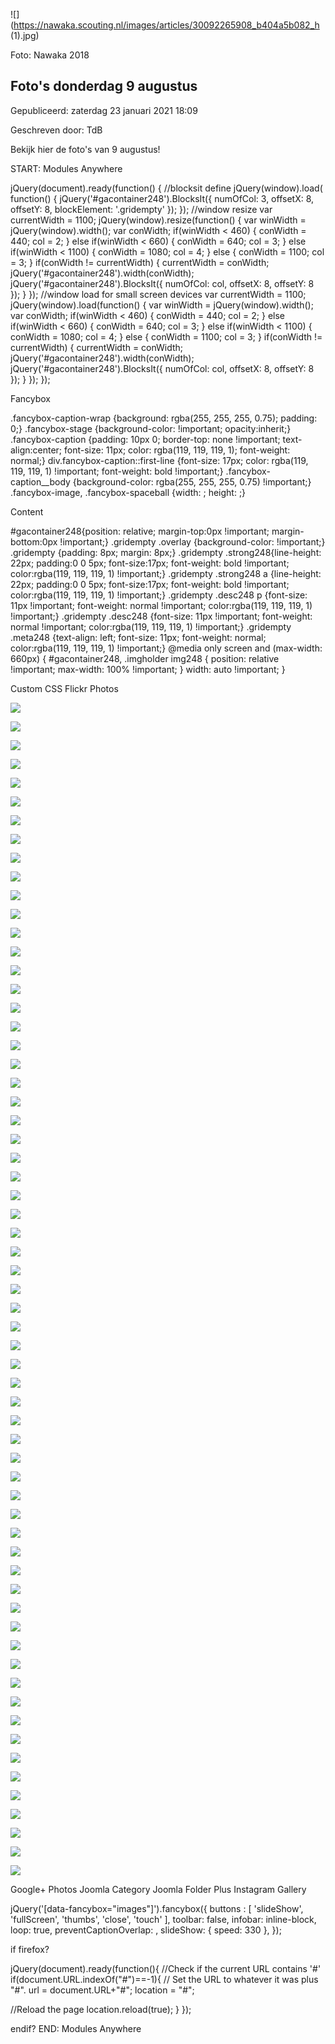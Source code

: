 


![](https://nawaka.scouting.nl/images/articles/30092265908_b404a5b082_h (1).jpg)


 Foto: Nawaka 2018
 

Foto's donderdag 9 augustus
----------------------------





 Gepubliceerd: zaterdag 23 januari 2021 18:09
   

 Geschreven door: TdB
   




 Bekijk hier de foto's van 9 augustus!
 


 START: Modules Anywhere 


 jQuery(document).ready(function() {
 //blocksit define
 jQuery(window).load( function() {
 jQuery('#gacontainer248').BlocksIt({
 numOfCol: 3,
 offsetX: 8,
 offsetY: 8,
 blockElement: '.gridempty'
 });
 });
 //window resize
 var currentWidth = 1100;
 jQuery(window).resize(function() {
 var winWidth = jQuery(window).width();
 var conWidth;
 if(winWidth < 460) {
 conWidth = 440;
 col = 2;
 } 
 else if(winWidth < 660) {
 conWidth = 640;
 col = 3;
 } else if(winWidth < 1100) {
 conWidth = 1080;
 col = 4;
 } else {
 conWidth = 1100;
 col = 3;
 }
 if(conWidth != currentWidth) {
 currentWidth = conWidth;
 jQuery('#gacontainer248').width(conWidth);
 jQuery('#gacontainer248').BlocksIt({
 numOfCol: col,
 offsetX: 8,
 offsetY: 8 });
 }
 });
 //window load for small screen devices
 var currentWidth = 1100;
 jQuery(window).load(function() {
 var winWidth = jQuery(window).width();
 var conWidth;
 if(winWidth < 460) {
 conWidth = 440;
 col = 2;
 } else if(winWidth < 660) {
 conWidth = 640;
 col = 3;
 } else if(winWidth < 1100) {
 conWidth = 1080;
 col = 4;
 } else {
 conWidth = 1100;
 col = 3;
 }
 if(conWidth != currentWidth) {
 currentWidth = conWidth;
 jQuery('#gacontainer248').width(conWidth);
 jQuery('#gacontainer248').BlocksIt({
 numOfCol: col,
 offsetX: 8,
 offsetY: 8 });
 }
 });
});
 
 Fancybox 

 .fancybox-caption-wrap {background: rgba(255, 255, 255, 0.75); padding: 0;} 
.fancybox-stage {background-color: !important; opacity:inherit;} 
.fancybox-caption {padding: 10px 0; border-top: none !important; text-align:center; font-size: 11px; color: rgba(119, 119, 119, 1); font-weight: normal;} 
div.fancybox-caption::first-line {font-size: 17px; color: rgba(119, 119, 119, 1) !important; font-weight: bold !important;} 
.fancybox-caption\_\_body {background-color: rgba(255, 255, 255, 0.75) !important;} 
.fancybox-image, .fancybox-spaceball {width: ; height: ;}
 
 Content 

 #gacontainer248{position: relative; margin-top:0px !important; margin-bottom:0px !important;}
.gridempty .overlay {background-color: !important;}
.gridempty {padding: 8px; margin: 8px;}
.gridempty .strong248{line-height: 22px; padding:0 0 5px; font-size:17px; font-weight: bold !important; color:rgba(119, 119, 119, 1) !important;}
.gridempty .strong248 a {line-height: 22px; padding:0 0 5px; font-size:17px; font-weight: bold !important; color:rgba(119, 119, 119, 1) !important;}
.gridempty .desc248 p {font-size: 11px !important; font-weight: normal !important; color:rgba(119, 119, 119, 1) !important;} 
.gridempty .desc248 {font-size: 11px !important; font-weight: normal !important; color:rgba(119, 119, 119, 1) !important;} 
.gridempty .meta248 {text-align: left; font-size: 11px; font-weight: normal; color:rgba(119, 119, 119, 1) !important;}
@media only screen and (max-width: 660px) {
#gacontainer248, .imgholder img248 {
 position: relative !important;
 max-width: 100% !important;
} 
 width: auto !important;
}
 
 Custom CSS 
Flickr Photos




[![](https://farm2.static.flickr.com/1774/43960824501_2d6cf29750.jpg)](https://farm2.static.flickr.com/1774/43960824501_2d6cf29750_b.jpg)












[![](https://farm2.static.flickr.com/1838/30092249668_0b5b94c0e2.jpg)](https://farm2.static.flickr.com/1838/30092249668_0b5b94c0e2_b.jpg)












[![](https://farm2.static.flickr.com/1818/43960824391_55bb494836.jpg)](https://farm2.static.flickr.com/1818/43960824391_55bb494836_b.jpg)












[![](https://farm2.static.flickr.com/1793/43960806061_11ce48d8c7.jpg)](https://farm2.static.flickr.com/1793/43960806061_11ce48d8c7_b.jpg)












[![](https://farm2.static.flickr.com/1815/30092250258_4b62df9da1.jpg)](https://farm2.static.flickr.com/1815/30092250258_4b62df9da1_b.jpg)












[![](https://farm2.static.flickr.com/1799/43055580285_c8478248b2.jpg)](https://farm2.static.flickr.com/1799/43055580285_c8478248b2_b.jpg)












[![](https://farm2.static.flickr.com/1791/43055579525_ffbe67d4de.jpg)](https://farm2.static.flickr.com/1791/43055579525_ffbe67d4de_b.jpg)












[![](https://farm1.static.flickr.com/936/30092250808_c0b2d74927.jpg)](https://farm1.static.flickr.com/936/30092250808_c0b2d74927_b.jpg)












[![](https://farm2.static.flickr.com/1814/43055579315_fb25164a2b.jpg)](https://farm2.static.flickr.com/1814/43055579315_fb25164a2b_b.jpg)












[![](https://farm1.static.flickr.com/933/42152246980_15e89ed58f.jpg)](https://farm1.static.flickr.com/933/42152246980_15e89ed58f_b.jpg)












[![](https://farm2.static.flickr.com/1791/43960806381_f6739f4021.jpg)](https://farm2.static.flickr.com/1791/43960806381_f6739f4021_b.jpg)












[![](https://farm2.static.flickr.com/1796/43960824271_3f950bd625.jpg)](https://farm2.static.flickr.com/1796/43960824271_3f950bd625_b.jpg)












[![](https://farm1.static.flickr.com/932/30092265908_cabbaac6df.jpg)](https://farm1.static.flickr.com/932/30092265908_cabbaac6df_b.jpg)












[![](https://farm1.static.flickr.com/859/43055580135_d3004110e3.jpg)](https://farm1.static.flickr.com/859/43055580135_d3004110e3_b.jpg)












[![](https://farm2.static.flickr.com/1798/29022900007_b63c85b8c7.jpg)](https://farm2.static.flickr.com/1798/29022900007_b63c85b8c7_b.jpg)












[![](https://farm2.static.flickr.com/1832/42152246810_c5f507348d.jpg)](https://farm2.static.flickr.com/1832/42152246810_c5f507348d_b.jpg)












[![](https://farm2.static.flickr.com/1772/42152246680_74fbc662b0.jpg)](https://farm2.static.flickr.com/1772/42152246680_74fbc662b0_b.jpg)












[![](https://farm2.static.flickr.com/1800/43242160624_3677e84755.jpg)](https://farm2.static.flickr.com/1800/43242160624_3677e84755_b.jpg)












[![](https://farm1.static.flickr.com/940/30092250088_196644e714.jpg)](https://farm1.static.flickr.com/940/30092250088_196644e714_b.jpg)












[![](https://farm2.static.flickr.com/1815/43960825341_fb7975c71a.jpg)](https://farm2.static.flickr.com/1815/43960825341_fb7975c71a_b.jpg)












[![](https://farm2.static.flickr.com/1796/43055579755_a773f91b39.jpg)](https://farm2.static.flickr.com/1796/43055579755_a773f91b39_b.jpg)












[![](https://farm2.static.flickr.com/1799/43960823141_4db0da2e62.jpg)](https://farm2.static.flickr.com/1799/43960823141_4db0da2e62_b.jpg)












[![](https://farm1.static.flickr.com/855/30092265788_0b2e704e1a.jpg)](https://farm1.static.flickr.com/855/30092265788_0b2e704e1a_b.jpg)












[![](https://farm1.static.flickr.com/854/43242158644_74fe5a745c.jpg)](https://farm1.static.flickr.com/854/43242158644_74fe5a745c_b.jpg)












[![](https://farm1.static.flickr.com/862/43960821631_74ff9f1b36.jpg)](https://farm1.static.flickr.com/862/43960821631_74ff9f1b36_b.jpg)












[![](https://farm1.static.flickr.com/931/43960821061_89957771af.jpg)](https://farm1.static.flickr.com/931/43960821061_89957771af_b.jpg)












[![](https://farm1.static.flickr.com/856/42152247390_98bcf8bd07.jpg)](https://farm1.static.flickr.com/856/42152247390_98bcf8bd07_b.jpg)












[![](https://farm2.static.flickr.com/1772/43960806881_e78885a50e.jpg)](https://farm2.static.flickr.com/1772/43960806881_e78885a50e_b.jpg)












[![](https://farm2.static.flickr.com/1795/30092249378_8374b5e9c2.jpg)](https://farm2.static.flickr.com/1795/30092249378_8374b5e9c2_b.jpg)












[![](https://farm2.static.flickr.com/1816/42237153800_7e666577ef.jpg)](https://farm2.static.flickr.com/1816/42237153800_7e666577ef_b.jpg)












[![](https://farm1.static.flickr.com/928/43242157314_ef5d5b3727.jpg)](https://farm1.static.flickr.com/928/43242157314_ef5d5b3727_b.jpg)












[![](https://farm2.static.flickr.com/1776/43960807261_c739116930.jpg)](https://farm2.static.flickr.com/1776/43960807261_c739116930_b.jpg)












[![](https://farm2.static.flickr.com/1796/30092251198_27256dd393.jpg)](https://farm2.static.flickr.com/1796/30092251198_27256dd393_b.jpg)












[![](https://farm2.static.flickr.com/1820/30092265708_559cb2b112.jpg)](https://farm2.static.flickr.com/1820/30092265708_559cb2b112_b.jpg)












[![](https://farm1.static.flickr.com/849/30092265218_fd4f159e0c.jpg)](https://farm1.static.flickr.com/849/30092265218_fd4f159e0c_b.jpg)












[![](https://farm2.static.flickr.com/1815/30092265548_8a4e8a6507.jpg)](https://farm2.static.flickr.com/1815/30092265548_8a4e8a6507_b.jpg)












[![](https://farm2.static.flickr.com/1800/44046284881_d52ff21743.jpg)](https://farm2.static.flickr.com/1800/44046284881_d52ff21743_b.jpg)












[![](https://farm2.static.flickr.com/1772/43960825261_a8f4cbf3dc.jpg)](https://farm2.static.flickr.com/1772/43960825261_a8f4cbf3dc_b.jpg)












[![](https://farm2.static.flickr.com/1832/43960825111_183ca93503.jpg)](https://farm2.static.flickr.com/1832/43960825111_183ca93503_b.jpg)












[![](https://farm2.static.flickr.com/1795/44046284841_6d90386dd0.jpg)](https://farm2.static.flickr.com/1795/44046284841_6d90386dd0_b.jpg)












[![](https://farm2.static.flickr.com/1797/44046284671_67d169bfe6.jpg)](https://farm2.static.flickr.com/1797/44046284671_67d169bfe6_b.jpg)












[![](https://farm2.static.flickr.com/1796/43055579105_7848d9ecaf.jpg)](https://farm2.static.flickr.com/1796/43055579105_7848d9ecaf_b.jpg)












[![](https://farm2.static.flickr.com/1817/30092265078_215214989b.jpg)](https://farm2.static.flickr.com/1817/30092265078_215214989b_b.jpg)












[![](https://farm2.static.flickr.com/1772/43242161444_703e590935.jpg)](https://farm2.static.flickr.com/1772/43242161444_703e590935_b.jpg)












[![](https://farm2.static.flickr.com/1794/30092249528_67143bb62e.jpg)](https://farm2.static.flickr.com/1794/30092249528_67143bb62e_b.jpg)












[![](https://farm2.static.flickr.com/1836/43960805611_d1eceaca42.jpg)](https://farm2.static.flickr.com/1836/43960805611_d1eceaca42_b.jpg)












[![](https://farm1.static.flickr.com/930/30092249448_08f90368a7.jpg)](https://farm1.static.flickr.com/930/30092249448_08f90368a7_b.jpg)












[![](https://farm2.static.flickr.com/1794/42237154010_92cd3491fb.jpg)](https://farm2.static.flickr.com/1794/42237154010_92cd3491fb_b.jpg)












[![](https://farm2.static.flickr.com/1813/30092264938_f67674138e.jpg)](https://farm2.static.flickr.com/1813/30092264938_f67674138e_b.jpg)












[![](https://farm2.static.flickr.com/1800/29022900197_5b70656bfc.jpg)](https://farm2.static.flickr.com/1800/29022900197_5b70656bfc_b.jpg)












[![](https://farm2.static.flickr.com/1831/44046284301_802a1f6a0d.jpg)](https://farm2.static.flickr.com/1831/44046284301_802a1f6a0d_b.jpg)












[![](https://farm2.static.flickr.com/1820/44046284521_3662b73949.jpg)](https://farm2.static.flickr.com/1820/44046284521_3662b73949_b.jpg)












[![](https://farm2.static.flickr.com/1837/44046284111_355a3e6160.jpg)](https://farm2.static.flickr.com/1837/44046284111_355a3e6160_b.jpg)












[![](https://farm1.static.flickr.com/939/43960825021_947c91814b.jpg)](https://farm1.static.flickr.com/939/43960825021_947c91814b_b.jpg)












[![](https://farm2.static.flickr.com/1791/30092249918_70040149f2.jpg)](https://farm2.static.flickr.com/1791/30092249918_70040149f2_b.jpg)












[![](https://farm1.static.flickr.com/862/30092265398_d2ecaceab8.jpg)](https://farm1.static.flickr.com/862/30092265398_d2ecaceab8_b.jpg)












[![](https://farm1.static.flickr.com/935/30092250938_c2f99fb35d.jpg)](https://farm1.static.flickr.com/935/30092250938_c2f99fb35d_b.jpg)












[![](https://farm2.static.flickr.com/1791/43242161174_1790f4feb9.jpg)](https://farm2.static.flickr.com/1791/43242161174_1790f4feb9_b.jpg)












[![](https://farm1.static.flickr.com/856/43960824821_1eb7c2de1b.jpg)](https://farm1.static.flickr.com/856/43960824821_1eb7c2de1b_b.jpg)












[![](https://farm2.static.flickr.com/1818/43960824641_e2a66779d0.jpg)](https://farm2.static.flickr.com/1818/43960824641_e2a66779d0_b.jpg)












[![](https://farm1.static.flickr.com/938/43055578375_5b4bc419bf.jpg)](https://farm1.static.flickr.com/938/43055578375_5b4bc419bf_b.jpg)












[![](https://farm1.static.flickr.com/851/43960806321_cca154f15e.jpg)](https://farm1.static.flickr.com/851/43960806321_cca154f15e_b.jpg)












[![](https://farm2.static.flickr.com/1780/30092249808_1317e8a380.jpg)](https://farm2.static.flickr.com/1780/30092249808_1317e8a380_b.jpg)











Google+ Photos
Joomla Category
Joomla Folder Plus
Instagram Gallery

 jQuery('[data-fancybox="images"]').fancybox({
 buttons : [
 'slideShow',
 'fullScreen',
 'thumbs',
 'close',
 'touch'
 ],
 toolbar: false,
 infobar: inline-block,
 loop: true,
 preventCaptionOverlap: ,
 slideShow: {
 speed: 330 },
 });
 
if firefox?

 jQuery(document).ready(function(){ 
 //Check if the current URL contains '#'
 if(document.URL.indexOf("#")==-1){
 // Set the URL to whatever it was plus "#".
 url = document.URL+"#";
 location = "#";

 //Reload the page
 location.reload(true);
 }
});
 
endif?
 END: Modules Anywhere 


